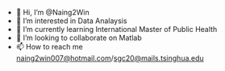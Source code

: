 - 👋 Hi, I’m @Naing2Win
- 👀 I’m interested in Data Analaysis
- 🌱 I’m currently learning International Master of Public Health
- 💞️ I’m looking to collaborate on Matlab
- 📫 How to reach me naing2win007@hotmail.com/sgc20@mails.tsinghua.edu
<!---
Naing2Win/Naing2Win is a ✨ special ✨ repository because its `README.md` (this file) appears on your GitHub profile.
You can click the Preview link to take a look at your changes.
--->
